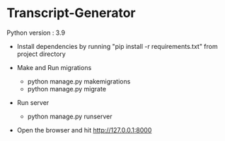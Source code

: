 # Transcript-Generator

Python version : 3.9

- Install dependencies by running "pip install -r requirements.txt" from project directory
- Make and Run migrations
  - python manage.py makemigrations
  - python manage.py migrate
 
 - Run server
   - python manage.py runserver
 
 - Open the browser and hit http://127.0.0.1:8000
